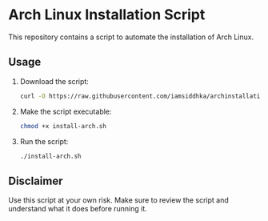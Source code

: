 # Arch Linux Installation Script

This repository contains a script to automate the installation of Arch Linux.

## Usage

1. Download the script:
    ```sh
    curl -O https://raw.githubusercontent.com/iamsiddhka/archinstallationscript/main/arch-openbox-install.sh
    ```
2. Make the script executable:
    ```sh
    chmod +x install-arch.sh
    ```

3. Run the script:
    ```sh
    ./install-arch.sh
    ```

## Disclaimer

Use this script at your own risk. Make sure to review the script and understand what it does before running it.
